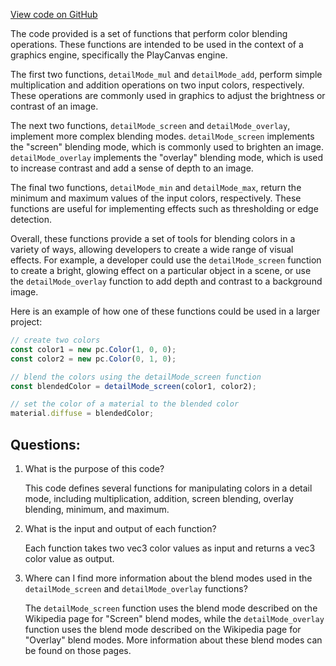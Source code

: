 [View code on GitHub](https://github.com/playcanvas/engine/src/scene/shader-lib/chunks/standard/frag/detailModes.js)

The code provided is a set of functions that perform color blending operations. These functions are intended to be used in the context of a graphics engine, specifically the PlayCanvas engine. 

The first two functions, `detailMode_mul` and `detailMode_add`, perform simple multiplication and addition operations on two input colors, respectively. These operations are commonly used in graphics to adjust the brightness or contrast of an image.

The next two functions, `detailMode_screen` and `detailMode_overlay`, implement more complex blending modes. `detailMode_screen` implements the "screen" blending mode, which is commonly used to brighten an image. `detailMode_overlay` implements the "overlay" blending mode, which is used to increase contrast and add a sense of depth to an image.

The final two functions, `detailMode_min` and `detailMode_max`, return the minimum and maximum values of the input colors, respectively. These functions are useful for implementing effects such as thresholding or edge detection.

Overall, these functions provide a set of tools for blending colors in a variety of ways, allowing developers to create a wide range of visual effects. For example, a developer could use the `detailMode_screen` function to create a bright, glowing effect on a particular object in a scene, or use the `detailMode_overlay` function to add depth and contrast to a background image. 

Here is an example of how one of these functions could be used in a larger project:

```javascript
// create two colors
const color1 = new pc.Color(1, 0, 0);
const color2 = new pc.Color(0, 1, 0);

// blend the colors using the detailMode_screen function
const blendedColor = detailMode_screen(color1, color2);

// set the color of a material to the blended color
material.diffuse = blendedColor;
```
## Questions: 
 1. What is the purpose of this code?
    
    This code defines several functions for manipulating colors in a detail mode, including multiplication, addition, screen blending, overlay blending, minimum, and maximum.

2. What is the input and output of each function?
    
    Each function takes two vec3 color values as input and returns a vec3 color value as output.

3. Where can I find more information about the blend modes used in the `detailMode_screen` and `detailMode_overlay` functions?
    
    The `detailMode_screen` function uses the blend mode described on the Wikipedia page for "Screen" blend modes, while the `detailMode_overlay` function uses the blend mode described on the Wikipedia page for "Overlay" blend modes. More information about these blend modes can be found on those pages.